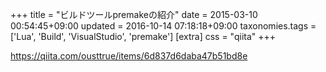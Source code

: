 +++
title = "ビルドツールpremakeの紹介"
date = 2015-03-10 00:54:45+09:00
updated = 2016-10-14 07:18:18+09:00
taxonomies.tags = ['Lua', 'Build', 'VisualStudio', 'premake']
[extra]
css = "qiita"
+++

<https://qiita.com/ousttrue/items/6d837d6daba47b51bd8e>

